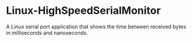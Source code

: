 # Linux-HighSpeedSerialMonitor
A Linux serial port application that shows the time between received bytes in milliseconds and nanoseconds. 
